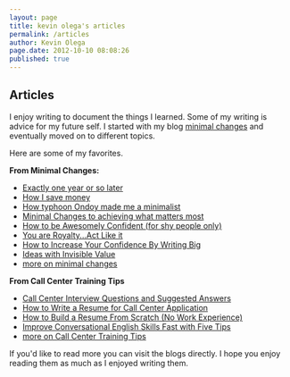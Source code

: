 ```yaml
---
layout: page
title: kevin olega's articles
permalink: /articles
author: Kevin Olega
page.date: 2012-10-10 08:08:26
published: true
---
```


Articles
--------

I enjoy writing to document the things I learned. Some of my writing is advice for my future self. I started with my blog [minimal changes](http://minimalchanges.com) and eventually moved on to different topics.

Here are some of my favorites.

**From Minimal Changes:**

*   [Exactly one year or so later](http://minimalchanges.com/exactly-one-year-or-so-later)
*   [How I save money](http://minimalchanges.com/how-i-save-money)
*   [How typhoon Ondoy made me a minimalist](http://philippineislandliving.com/how-typhoon-ondoy-made-me-a-minimalist)
*   [Minimal Changes to achieving what matters most](http://minimalchanges.com/minimal-changes-to-achieving-what-matters-most)
*   [How to be Awesomely Confident (for shy people only)](http://minimalchanges.com/how-to-be-awesomely-confident-for-shy-people-only)
*   [You are Royalty...Act Like it](http://minimalchanges.com/you-are-royalty-act-like-it)
*   [How to Increase Your Confidence By Writing Big](http://minimalchanges.com/how-to-increase-your-confidence-by-writing-big)
*   [Ideas with Invisible Value](http://minimalchanges.com/ideas-with-invisible-value)
*   [more on minimal changes](http://minimalchanges.com)

**From Call Center Training Tips**

*   [Call Center Interview Questions and Suggested Answers](http://callcentertrainingtips.com/call-center-interview-questions-and-suggested-answers)
*   [How to Write a Resume for Call Center Application](http://callcentertrainingtips.com/how-to-write-a-resume-for-call-center-application/)
*   [How to Build a Resume From Scratch (No Work Experience)](http://callcentertrainingtips.com/how-to-build-a-call-center-resume-from-scratch-no-work-experience/)
*   [Improve Conversational English Skills Fast with Five Tips](http://callcentertrainingtips.com/english-tips/)
*   [more on Call Center Training Tips](http://callcentertrainingtips.com)

If you'd like to read more you can visit the blogs directly. I hope you enjoy reading them as much as I enjoyed writing them.
